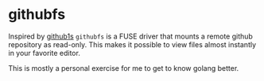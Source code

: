 githubfs
========

Inspired by [github1s](https://github.com/conwnet/github1s) `githubfs` is a
FUSE driver that mounts a remote github repository as read-only.  This makes it
possible to view files almost instantly in your favorite editor.

This is mostly a personal exercise for me to get to know golang better.

